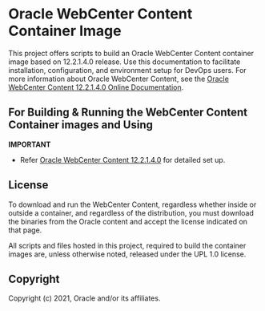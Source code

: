 # Oracle WebCenter Content Container Image

This project offers scripts to build an Oracle WebCenter Content container image based on 12.2.1.4.0 release. Use this documentation to facilitate installation, configuration, and environment setup for DevOps users. For more information about Oracle WebCenter Content, see the [Oracle WebCenter Content 12.2.1.4.0 Online Documentation](https://docs.oracle.com/en/middleware/webcenter/content/12.2.1.4/index.html).

## For Building & Running the WebCenter Content Container images and Using

**IMPORTANT**
- Refer [Oracle WebCenter Content 12.2.1.4.0](dockerfiles/README.md) for detailed set up.

## License
To download and run the WebCenter Content, regardless whether inside or outside a container, and regardless of the distribution, you must download the binaries from the Oracle content and accept the license indicated on that page.

All scripts and files hosted in this project, required to build the container images are, unless otherwise noted, released under the UPL 1.0 license.

## Copyright
Copyright (c) 2021, Oracle and/or its affiliates.
